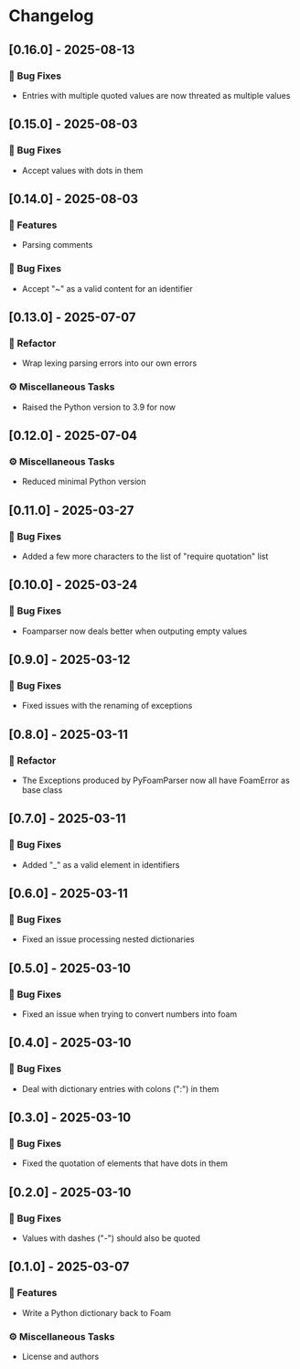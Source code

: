 # Changelog

## [0.16.0] - 2025-08-13

### 🐛 Bug Fixes

- Entries with multiple quoted values are now threated as multiple values

## [0.15.0] - 2025-08-03

### 🐛 Bug Fixes

- Accept values with dots in them

## [0.14.0] - 2025-08-03

### 🚀 Features

- Parsing comments

### 🐛 Bug Fixes

- Accept "~" as a valid content for an identifier

## [0.13.0] - 2025-07-07

### 🚜 Refactor

- Wrap lexing parsing errors into our own errors

### ⚙️ Miscellaneous Tasks

- Raised the Python version to 3.9 for now

## [0.12.0] - 2025-07-04

### ⚙️ Miscellaneous Tasks

- Reduced minimal Python version

## [0.11.0] - 2025-03-27

### 🐛 Bug Fixes

- Added a few more characters to the list of "require quotation" list

## [0.10.0] - 2025-03-24

### 🐛 Bug Fixes

- Foamparser now deals better when outputing empty values

## [0.9.0] - 2025-03-12

### 🐛 Bug Fixes

- Fixed issues with the renaming of exceptions

## [0.8.0] - 2025-03-11

### 🚜 Refactor

- The Exceptions produced by PyFoamParser now all have FoamError as base class

## [0.7.0] - 2025-03-11

### 🐛 Bug Fixes

- Added "_" as a valid element in identifiers

## [0.6.0] - 2025-03-11

### 🐛 Bug Fixes

- Fixed an issue processing nested dictionaries

## [0.5.0] - 2025-03-10

### 🐛 Bug Fixes

- Fixed an issue when trying to convert numbers into foam

## [0.4.0] - 2025-03-10

### 🐛 Bug Fixes

- Deal with dictionary entries with colons (":") in them

## [0.3.0] - 2025-03-10

### 🐛 Bug Fixes

- Fixed the quotation of elements that have dots in them

## [0.2.0] - 2025-03-10

### 🐛 Bug Fixes

- Values with dashes ("-") should also be quoted

## [0.1.0] - 2025-03-07

### 🚀 Features

- Write a Python dictionary back to Foam

### ⚙️ Miscellaneous Tasks

- License and authors

<!-- generated by git-cliff -->
